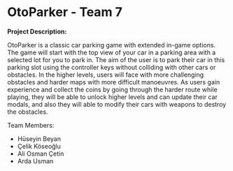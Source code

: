 # OtoParker - Team 7 
**Project Description:**

  OtoParker is a classic car parking game with extended in-game options. The game will start with the top view of your car in a parking area with a selected lot for you to park in. The aim of the user is to park their car in this parking slot using the controller keys without colliding with other cars or obstacles. In the higher levels, users will face with more challenging obstacles and harder maps with more difficult manoeuvres.  As users gain experience and collect the coins by going through the harder route while playing, they will be able to unlock higher levels and can update their car modals, and also they will able to modify their cars with weapons to destroy the obstacles.
  
Team Members:
* Hüseyin Beyan
* Çelik Köseoğlu
* Ali Osman Çetin
* Arda Usman

